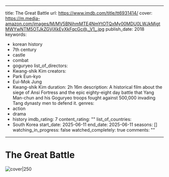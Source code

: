 
---
title: The Great Battle
url: https://www.imdb.com/title/tt6931414/
cover: https://m.media-amazon.com/images/M/MV5BNjhmMTE4NmYtOTQxMy00MDU0LWJkMjgtMWYwNTM5OTJkZGVjXkEyXkFqcGc@._V1_.jpg
publish_date: 2018
keywords:
  - korean history
  - 7th century
  - castle
  - combat
  - goguryeo
list_of_directors:
  - Kwang-shik Kim
creators:
  - Park Eun-kyo
  - Eui-Mok Jung
  - Kwang-shik Kim
duration: 2h 16m
description: A historical film about the siege of Ansi Fortress and the epic eighty-eight day battle that Yang Man-chun and his Goguryeo troops fought against 500,000 invading Tang dynasty men to defend it.
genres:
  - action
  - drama
  - history
imdb_rating: 7
content_rating: ""
list_of_countries:
  - South Korea
start_date: 2025-06-11
end_date: 2025-06-11
seasons: []
watching_in_progress: false
watched_completely: true
comments: ""
---

  

# The Great Battle

  

![cover|250](https://m.media-amazon.com/images/M/MV5BNjhmMTE4NmYtOTQxMy00MDU0LWJkMjgtMWYwNTM5OTJkZGVjXkEyXkFqcGc@._V1_.jpg)